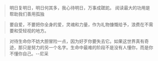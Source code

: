 >明日复明日，明日何其多，我心待明日，万事成蹉跎。
> 阅读最大的功用是帮助我们善用孤独

> 要自爱，不要把你全身的爱，灵魂和力量，作为礼物慷慨给予，浪费在不需要和受轻视的地方。

>对待生命你不妨大胆冒险一点，因为好歹你要失去它。如果这世界真有奇迹，那只是努力的另一个名字。生命中最难的阶段不是没有人懂你，而是你不懂你自己。--尼采
